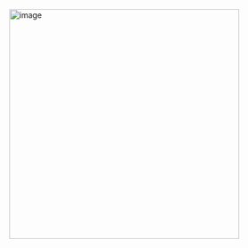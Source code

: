 <img width="412" alt="image" src="https://github.com/user-attachments/assets/c9c9ee52-4f33-46b1-9f79-81d2e833d114" />
